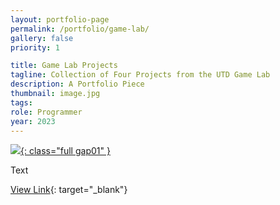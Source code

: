 ```yaml
---
layout: portfolio-page
permalink: /portfolio/game-lab/
gallery: false
priority: 1

title: Game Lab Projects
tagline: Collection of Four Projects from the UTD Game Lab
description: A Portfolio Piece
thumbnail: image.jpg
tags: 
role: Programmer
year: 2023
---
```


<a href="image.jpg" target="_blank">![](image.jpg){: class="full gap01" }</a>

Text

[View Link](https://link){: target="_blank"}
